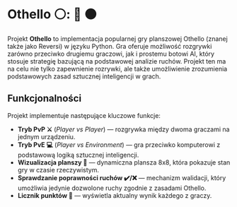 # Othello ⚪: :arrows_counterclockwise: :black_circle:

Projekt **Othello** to implementacja popularnej gry planszowej Othello (znanej także jako Reversi) w języku Python. Gra oferuje możliwość rozgrywki zarówno przeciwko drugiemu graczowi, jak i prostemu botowi AI, który stosuje strategię bazującą na podstawowej analizie ruchów. Projekt ten ma na celu nie tylko zapewnienie rozrywki, ale także umożliwienie zrozumienia podstawowych zasad sztucznej inteligencji w grach.

## Funkcjonalności

Projekt implementuje następujące kluczowe funkcje:
- **Tryb PvP ⚔️** (*Player vs Player*) — rozgrywka między dwoma graczami na jednym urządzeniu.
- **Tryb PvE :computer:** (*Player vs Environment*) — gra przeciwko komputerowi z podstawową logiką sztucznej inteligencji.
- **Wizualizacja planszy :white_square_button:** — dynamiczna plansza 8x8, która pokazuje stan gry w czasie rzeczywistym.
- **Sprawdzanie poprawności ruchów :heavy_check_mark:/:x:** — mechanizm walidacji, który umożliwia jedynie dozwolone ruchy zgodnie z zasadami Othello.
- **Licznik punktów :memo:** — wyświetla aktualny wynik każdego z graczy.
